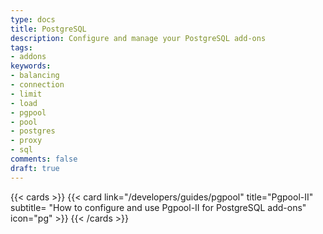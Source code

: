 ```yaml
---
type: docs
title: PostgreSQL
description: Configure and manage your PostgreSQL add-ons
tags:
- addons
keywords:
- balancing
- connection
- limit
- load
- pgpool
- pool
- postgres
- proxy
- sql
comments: false
draft: true
---
```


{{< cards >}}
 {{< card link="/developers/guides/pgpool" title="Pgpool-II" subtitle= "How to configure and use Pgpool-II for PostgreSQL add-ons" icon="pg" >}}
{{< /cards >}}
